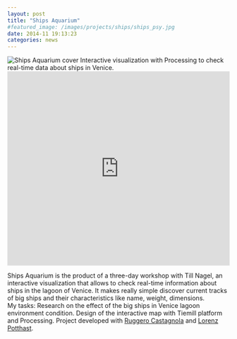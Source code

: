 ```yaml
---
layout: post
title: "Ships Aquarium"
#featured_image: /images/projects/ships/ships_psy.jpg
date: 2014-11 19:13:23
categories: news
---
```

<img src="http://payload138.cargocollective.com/1/10/325579/5074354/ships_psy.jpg" alt="Ships Aquarium cover">
Interactive visualization with Processing to check real-time data about ships in Venice.

<iframe src="https://player.vimeo.com/video/59518870?color=e74c3c&title=0&byline=0&portrait=0" width="100%" height="440" frameborder="0" webkitallowfullscreen mozallowfullscreen allowfullscreen></iframe>

Ships Aquarium is the product of a three-day workshop with Till Nagel, an interactive visualization that allows to check real-time information about ships in the lagoon of Venice. It makes really simple discover current tracks of big ships and their characteristics like name, weight, dimensions.
<br>
<img src="http://payload138.cargocollective.com/1/10/325579/5074354/sa2.png" alt="">
<br>
<img src="http://payload138.cargocollective.com/1/10/325579/5074354/sa1.png" alt="">
<br>
<img src="http://payload138.cargocollective.com/1/10/325579/5074354/sa3.png" alt="">
<br>
My tasks: Research on the effect of the big ships in Venice lagoon environment condition. Design of the interactive map with Tiemill platform and Processing.
Project developed with <a href="http://ruggerocastagnola.com/" target="_blank">Ruggero Castagnola</a> and <a href="http://www.lorenzpotthast.de/" target="_blank">Lorenz Potthast</a>.
